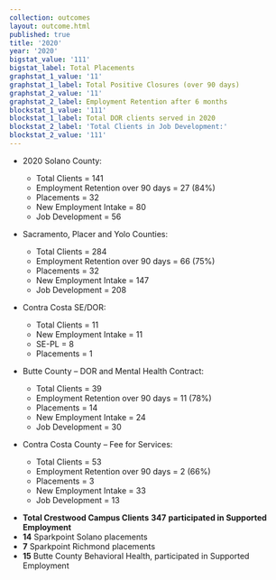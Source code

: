 ```yaml
---
collection: outcomes
layout: outcome.html
published: true
title: '2020'
year: '2020'
bigstat_value: '111'
bigstat_label: Total Placements
graphstat_1_value: '11'
graphstat_1_label: Total Positive Closures (over 90 days)
graphstat_2_value: '11'
graphstat_2_label: Employment Retention after 6 months
blockstat_1_value: '111'
blockstat_1_label: Total DOR clients served in 2020
blockstat_2_label: 'Total Clients in Job Development:'
blockstat_2_value: '111'
---
```

* 2020 Solano County:
  - Total Clients = 141
  - Employment Retention over 90 days = 27 (84%)
  - Placements = 32
  - New Employment Intake = 80
  - Job Development = 56

* Sacramento, Placer and Yolo Counties:
  - Total Clients = 284
  - Employment Retention over 90 days = 66 (75%)
  - Placements = 32
  - New Employment Intake = 147
  - Job Development = 208

* Contra Costa SE/DOR:
  - Total Clients = 11
  - New Employment Intake = 11
  - SE-PL = 8
  - Placements = 1

* Butte County – DOR and Mental Health Contract:
  - Total Clients = 39
  - Employment Retention over 90 days = 11 (78%)
  - Placements = 14
  - New Employment Intake = 24
  - Job Development = 30

* Contra Costa County – Fee for Services:
  - Total Clients = 53
  - Employment Retention over 90 days = 2 (66%)
  - Placements = 3
  - New Employment Intake = 33
  - Job Development = 13


- **Total Crestwood Campus Clients** **347** **participated in Supported Employment**
- **14** Sparkpoint Solano placements
- **7** Sparkpoint Richmond placements
- **15** Butte County Behavioral Health, participated in Supported Employment